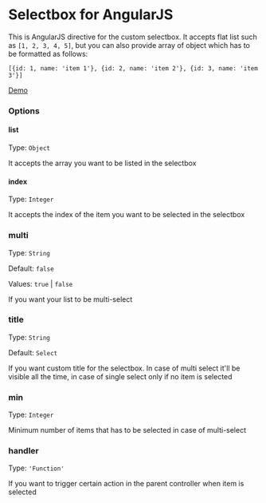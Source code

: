 Selectbox for AngularJS
====

This is AngularJS directive for the custom selectbox.
It accepts flat list such as `[1, 2, 3, 4, 5]`, but you can also provide array of object which has to be formatted as follows:

    [{id: 1, name: 'item 1'}, {id: 2, name: 'item 2'}, {id: 3, name: 'item 3'}]

[Demo](http://milica.github.io/angular-selectbox/)

### Options

#### list
Type: `Object`

It accepts the array you want to be listed in the selectbox

#### index
Type: `Integer`

It accepts the index of the item you want to be selected in the selectbox

### multi
Type: `String`

Default: `false`

Values: `true` | `false`

If you want your list to be multi-select

### title
Type: `String`

Default: `Select`

If you want custom title for the selectbox. In case of multi select it'll be visible all the time, in case of single select only if no item is selected

### min
Type: `Integer`

Minimum number of items that has to be selected in case of multi-select

### handler
Type: `'Function'`

If you want to trigger certain action in the parent controller when item is selected







